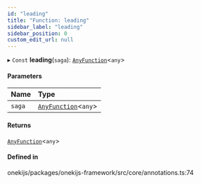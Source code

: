 ```yaml
---
id: "leading"
title: "Function: leading"
sidebar_label: "leading"
sidebar_position: 0
custom_edit_url: null
---
```


▸ `Const` **leading**(`saga`): [`AnyFunction`](../types/AnyFunction.md)<`any`\>

#### Parameters

| Name | Type |
| :------ | :------ |
| `saga` | [`AnyFunction`](../types/AnyFunction.md)<`any`\> |

#### Returns

[`AnyFunction`](../types/AnyFunction.md)<`any`\>

#### Defined in

onekijs/packages/onekijs-framework/src/core/annotations.ts:74
